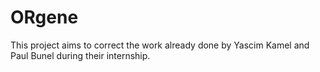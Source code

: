 # ORgene
This project aims to correct the work already done by Yascim Kamel and Paul Bunel during their internship.
